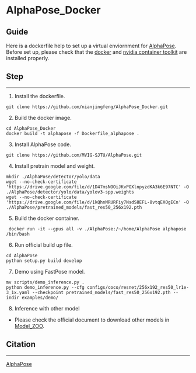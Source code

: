 # AlphaPose_Docker

## Guide

Here is a dockerfile help to set up a virtual enviornment for [AlphaPose](https://github.com/MVIG-SJTU/AlphaPose). Before set up, please check that the [docker](https://docs.docker.com/engine/install/ubuntu/) and [nvidia container toolkit](https://docs.nvidia.com/datacenter/cloud-native/container-toolkit/install-guide.html) are installed properly.

## Step
---
1. Install the dockerfile.
```
git clone https://github.com/nianjingfeng/AlphaPose_Docker.git
```
2. Build the docker image.
```
cd AlphaPose_Docker
docker build -t alphapose -f Dockerfile_alphapose .
```
3. Install AlphaPose code.
```
git clone https://github.com/MVIG-SJTU/AlphaPose.git
```
4. Install pretrain model and weight.
```
mkdir ./AlphaPose/detector/yolo/data
wget --no-check-certificate 'https://drive.google.com/file/d/1D47msNOOiJKvPOXlnpyzdKA3k6E97NTC' -O ./AlphaPose/detector/yolo/data/yolov3-spp.weights
wget --no-check-certificate 'https://drive.google.com/file/d/1kQhnMRURFiy7NsdS8EFL-8vtqEXOgECn' -O ./AlphaPose/pretrained_models/fast_res50_256x192.pth

```
5. Build the docker container.
```
 docker run -it --gpus all -v ./AlphaPose:/~/home/AlphaPose alphapose /bin/bash
```
6. Run official build up file.
```
cd AlphaPose
python setup.py build develop
```
7. Demo using FastPose model.
```
mv scripts/demo_inference.py .
python demo_inference.py --cfg configs/coco/resnet/256x192_res50_lr1e-3_1x.yaml --checkpoint pretrained_models/fast_res50_256x192.pth --indir examples/demo/
```
8. Inference with other model
- Please check the official document to download other models in [Model_ZOO](https://github.com/MVIG-SJTU/AlphaPose/blob/master/docs/MODEL_ZOO.md).
## Citation
---
[AlphaPose](https://github.com/MVIG-SJTU/AlphaPose)